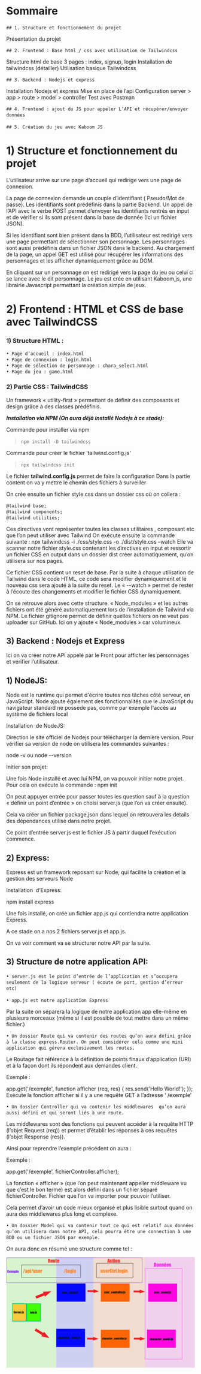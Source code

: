 # Sommaire

    ## 1. Structure et fonctionnement du projet
Présentation du projet

    ## 2. Frontend : Base html / css avec utilisation de Tailwindcss

Structure html de base 3 pages : index, signup, login
Installation de tailwindcss (détailler)
Utilisation basique Tailwindcss

    ## 3. Backend : Nodejs et express

Installation Nodejs et express
Mise en place de l’api
Configuration server > app > route > model > controller
Test avec Postman

    ## 4. Frontend : ajout du JS pour appeler L’API et récupérer/envoyer données

    ## 5. Création du jeu avec Kaboom JS



# 1) Structure et fonctionnement du projet

L’utilisateur arrive sur une page d’accueil qui redirige vers une page de connexion. 

La page de connexion demande un couple d’identifiant ( Pseudo/Mot de passe).
Les identifiants sont prédéfinis dans la partie Backend.
Un appel de l’API avec le verbe POST permet d’envoyer les identifiants rentrés en input et de vérifier si ils sont présent dans la base de donnée (Ici un fichier JSON).

Si les identifiant sont bien présent dans la BDD, l’utilisateur est redirigé vers une page permettant de sélectionner son personnage.
Les personnages sont aussi prédéfinis dans un fichier JSON dans le backend.
Au chargement de la page, un appel GET est utilisé pour récupérer les informations des personnages et les afficher dynamiquement grâce au DOM.

En cliquant sur un personnage on est redirigé vers la page du jeu ou celui ci se lance avec le dit personnage.
Le jeu est crée en utilisant Kaboom,js, une librairie Javascript permettant la création simple de jeux.


# 2) Frontend : HTML et CSS de base avec TailwindCSS

### 1) Structure HTML :

    • Page d’accueil : index.html
    • Page de connexion : login.html
    • Page de sélection de personnage : chara_select.html
    • Page du jeu : game.html



### 2) Partie CSS : TailwindCSS

Un framework « utility-first » permettant de définir des composants et design grâce à des classes prédéfinis.

***Installation via NPM (On aura déjà installé Nodejs à ce stade):***

Commande pour installer via npm
> `npm install -D tailwindcss`

Commande pour créer le fichier ‘tailwind.config.js’
> `npx tailwindcss init`

Le fichier **tailwind.config.js** permet de faire la configuration
Dans la partie content on va y mettre le chemin des fichiers à surveiller










On crée ensuite un fichier style.css dans un dossier css où on collera :
```
@tailwind base;
@tailwind components;
@tailwind utilities;

```
Ces directives vont représenter toutes les classes utilitaires , composant etc que l’on peut utiliser avec Tailwind
On exécute ensuite la commande suivante :
npx tailwindcss -i ./css/style.css -o ./dist/style.css –watch
Elle va scanner notre fichier style.css contenant les directives en input et ressortir un fichier CSS en output dans un dossier dist créer automatiquement, qu’on utilisera sur nos pages.

Ce fichier CSS contient un reset de base. Par la suite à chaque utilisation de Tailwind dans le code HTML, ce code sera modifier dynamiquement et le nouveau css sera ajouté à la suite du reset.
Le « --watch » permet de rester à l’écoute des changements et modifier le fichier CSS dynamiquement.





On se retrouve alors avec cette structure. 
« Node_modules » et les autres fichiers ont été généré automatiquement lors de l’installation de Tailwind via NPM. 
Le fichier gitignore permet de définir quelles fichiers on ne veut pas uploader sur GitHub. Ici on y ajoute « Node_modules » car volumineux.


## 3) Backend : Nodejs et Express

Ici on va créer notre API appelé par le Front pour afficher les personnages et vérifier l’utilisateur.

## 1) NodeJS:

Node est le runtime qui permet d'écrire toutes nos tâches côté serveur, en JavaScript. Node ajoute également des fonctionnalités que le JavaScript du navigateur standard ne possède pas, comme par exemple l'accès au système de fichiers local 

Installation  de NodeJS:





Direction le site officiel de Nodejs pour télécharger la dernière version.
Pour vérifier sa version de node on utilisera les commandes suivantes :

node -v
ou
node --version

Initier son projet:

Une fois Node installé et avec lui NPM, on va pouvoir initier notre projet.
Pour cela on exécute la commande :
npm init

On peut appuyer entrée pour passer toutes les question sauf à la question « définir un point d’entrée » on choisi server.js (que l’on va créer ensuite).

Cela va créer un fichier package,json dans lequel on retrouvera les détails des dépendances utilisé dans notre projet.





Ce point d’entrée server.js est le fichier JS à partir duquel l’exécution commence.

## 2) Express:

Express est un framework reposant sur Node, qui facilite la création et la gestion des serveurs Node 

Installation  d’Express:

npm install express

Une fois installé, on crée un fichier app.js qui contiendra notre application Express.

A ce stade on a nos 2 fichiers server.js et app.js.

On va voir comment va se structurer notre API par la suite.

## 3) Structure de notre application API:

    • server.js est le point d’entrée de l’application et s’occupera seulement de la logique serveur ( écoute de port, gestion d’erreur etc)

    • app.js est notre application Express

Par la suite on séparera la logique de notre application app elle-même en plusieurs morceaux (même si il est possible de tout mettre dans un même fichier.)

    • Un dossier Route qui va contenir des routes qu’on aura défini grâce à la classe express.Router. On peut considérer cela comme une mini application qui gérera exclusivement les routes.
Le Routage fait référence à la définition de points finaux d’application (URI) et à la façon dont ils répondent aux demandes client.

Exemple :

 app.get('/exemple', function afficher (req, res) {
  res.send('Hello World!');
});
Exécute la fonction afficher si il y a une requête GET à l’adresse ‘ /exemple’


    • Un dossier Controller qui va contenir les middlewares  qu’on aura aussi défini et qui seront liés à une route.
Les middlewares sont des fonctions qui peuvent accéder à la requête HTTP (l’objet Request (req)) et permet d’établir les réponses à ces requêtes (l’objet Response (res)). 

Ainsi pour reprendre l’exemple précédent on aura :

Exemple :

 app.get('/exemple', fichierController.afficher);

La fonction « afficher » (que l’on peut maintenant appeller middleware vu que c’est le bon terme) est alors défini dans un fichier séparé fichierController.
Fichier que l’on va importer pour pouvoir l’utiliser.

Cela permet d’avoir un code mieux organisé et plus lisible surtout quand on aura des middlewares plus long et complexe.


    • Un dossier Model qui va contenir tout ce qui est relatif aux données qu’on utilisera dans notre API, cela pourra être une connection à une BDD ou un fichier JSON par exemple. 

On aura donc en résumé une structure comme tel :

![Cover](https://github.com/FlorentRVE/projet_game/blob/5689e3dc27ab0238947565d923415f0958e9dcfb/schema.png)
